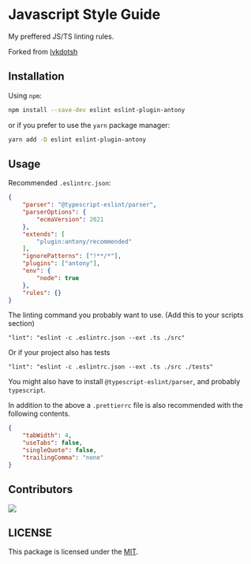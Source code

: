 # Javascript Style Guide

My preffered JS/TS linting rules.

Forked from [lvkdotsh](https://github.com/lvkdotsh)

## Installation

Using `npm`:

```sh
npm install --save-dev eslint eslint-plugin-antony
```

or if you prefer to use the `yarn` package manager:

```sh
yarn add -D eslint eslint-plugin-antony
```

## Usage

Recommended `.eslintrc.json`:
```json
{
    "parser": "@typescript-eslint/parser",
    "parserOptions": {
        "ecmaVersion": 2021
    },
    "extends": [
        "plugin:antony/recommended"
    ],
    "ignorePatterns": ["!**/*"],
    "plugins": ["antony"],
    "env": {
        "node": true
    },
    "rules": {}
}
```

The linting command you probably want to use. (Add this to your scripts section)
```
"lint": "eslint -c .eslintrc.json --ext .ts ./src"
```
Or if your project also has tests
```
"lint": "eslint -c .eslintrc.json --ext .ts ./src ./tests"
```

You might also have to install `@typescript-eslint/parser`, and probably `typescript`.

In addition to the above a `.prettierrc` file is also recommended with the following contents.
```json
{
    "tabWidth": 4,
    "useTabs": false,
    "singleQuote": false,
    "trailingComma": "none"
}
```

## Contributors

[![](https://contrib.rocks/image?repo=antony1060/lint)](https://github.com/antony1060/lint/graphs/contributors)

## LICENSE

This package is licensed under the [MIT](https://opensource.org/licenses/MIT).
